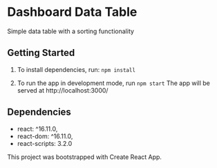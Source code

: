 # Dashboard Data Table

Simple data table with a sorting functionality

## Getting Started

1. To install dependencies, run: `npm install`

2. To run the app in development mode, run `npm start` The app will be served at http://localhost:3000/

## Dependencies

* react: ^16.11.0,
* react-dom: ^16.11.0,
* react-scripts: 3.2.0


This project was bootstrapped with Create React App.
